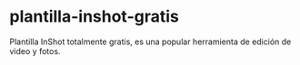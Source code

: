 # plantilla-inshot-gratis
Plantilla InShot totalmente gratis, es una popular herramienta de edición de video y fotos.
